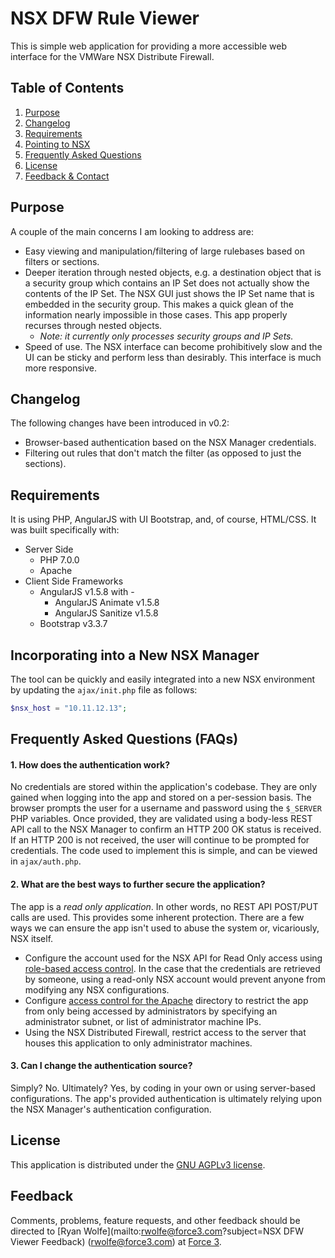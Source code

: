 # NSX DFW Rule Viewer
This is simple web application for providing a more accessible web interface for the VMWare NSX Distribute Firewall.
## Table of Contents
1. [Purpose](#purpose)
2. [Changelog](#changelog)
3. [Requirements](#requirements)
4. [Pointing to NSX](#incorporating-into-a-new-nsx-manager)
5. [Frequently Asked Questions](#frequently-asked-questions-faqs)
6. [License](#license)
7. [Feedback & Contact](#feedback)

## Purpose
A couple of the main concerns I am looking to address are:
* Easy viewing and manipulation/filtering of large rulebases based on filters or sections.
* Deeper iteration through nested objects, e.g. a destination object that is a security group which contains an IP Set does not actually show the contents of the IP Set. The NSX GUI just shows the IP Set name that is embedded in the security group. This makes a quick glean of the information nearly impossible in those cases. This app properly recurses through nested objects. 
    * *Note: it currently only processes security groups and IP Sets.*
* Speed of use. The NSX interface can become prohibitively slow and the UI can be sticky and perform less than desirably. This interface is much more responsive. 

## Changelog
The following changes have been introduced in v0.2:
* Browser-based authentication based on the NSX Manager credentials.
* Filtering out rules that don't match the filter (as opposed to just the sections).

## Requirements
It is using PHP, AngularJS with UI Bootstrap, and, of course, HTML/CSS. It was built specifically with: 
* Server Side
    * PHP 7.0.0
    * Apache
* Client Side Frameworks
    * AngularJS v1.5.8 with - 
        * AngularJS Animate v1.5.8
        * AngularJS Sanitize v1.5.8
    * Bootstrap v3.3.7

## Incorporating into a New NSX Manager
The tool can be quickly and easily integrated into a new NSX environment by updating the `ajax/init.php` file as follows: 
``` php
$nsx_host = "10.11.12.13";
```
## Frequently Asked Questions (FAQs)
#### 1. How does the authentication work? 
No credentials are stored within the application's codebase. They are only gained when logging into the app and stored on a per-session basis. The browser prompts the user for a username and password using the `$_SERVER` PHP variables. Once provided, they are validated using a body-less REST API call to the NSX Manager to confirm an HTTP 200 OK status is received. If an HTTP 200 is not received, the user will continue to be prompted for credentials. The code used to implement this is simple, and can be viewed in `ajax/auth.php`.
#### 2. What are the best ways to further secure the application?
The app is a *read only application*. In other words, no REST API POST/PUT calls are used. This provides some inherent protection. There are a few ways we can ensure the app isn't used to abuse the system or, vicariously, NSX itself.
* Configure the account used for the NSX API for Read Only access using [role-based access control](http://www.routetocloud.com/2014/10/nsx-role-based-access-control/). In the case that the credentials are retrieved by someone, using a read-only NSX account would prevent anyone from modifying any NSX configurations.
* Configure [access control for the Apache](https://www.cyberciti.biz/faq/apache-restrict-access-based-on-ip-address-to-selected-directories/) directory to restrict the app from only being accessed by administrators by specifying an administrator subnet, or list of administrator machine IPs.
* Using the NSX Distributed Firewall, restrict access to the server that houses this application to only administrator machines.

#### 3. Can I change the authentication source?
Simply? No. Ultimately? Yes, by coding in your own or using server-based configurations. The app's provided authentication is ultimately relying upon the NSX Manager's authentication configuration. 
## License
This application is distributed under the [GNU AGPLv3 license](https://www.gnu.org/licenses/agpl-3.0.en.html).
## Feedback
Comments, problems, feature requests, and other feedback should be directed to [Ryan Wolfe](mailto:rwolfe@force3.com?subject=NSX DFW Viewer Feedback) (rwolfe@force3.com) at [Force 3](http://force3.com).

